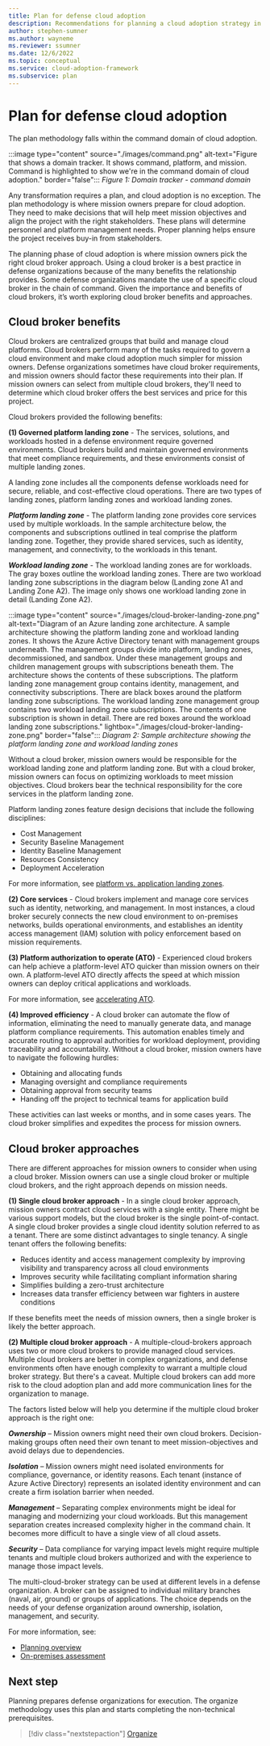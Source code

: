 ```yaml
---
title: Plan for defense cloud adoption
description: Recommendations for planning a cloud adoption strategy in a defense organization
author: stephen-sumner
ms.author: wayneme
ms.reviewer: ssumner
ms.date: 12/6/2022
ms.topic: conceptual
ms.service: cloud-adoption-framework
ms.subservice: plan
---
```

# Plan for defense cloud adoption

The plan methodology falls within the command domain of cloud adoption.

:::image type="content" source="./images/command.png" alt-text="Figure that shows a domain tracker. It shows command, platform, and mission. Command is highlighted to show we're in the command domain of cloud adoption." border="false":::
*Figure 1: Domain tracker - command domain*

Any transformation requires a plan, and cloud adoption is no exception. The plan methodology is where mission owners prepare for cloud adoption. They need to make decisions that will help meet mission objectives and align the project with the right stakeholders. These plans will determine personnel and platform management needs. Proper planning helps ensure the project receives buy-in from stakeholders.

The planning phase of cloud adoption is where mission owners pick the right cloud broker approach. Using a cloud broker is a best practice in defense organizations because of the many benefits the relationship provides. Some defense organizations mandate the use of a specific cloud broker in the chain of command. Given the importance and benefits of cloud brokers, it’s worth exploring cloud broker benefits and approaches.

## Cloud broker benefits

Cloud brokers are centralized groups that build and manage cloud platforms. Cloud brokers perform many of the tasks required to govern a cloud environment and make cloud adoption much simpler for mission owners. Defense organizations sometimes have cloud broker requirements, and mission owners should factor these requirements into their plan. If mission owners can select from multiple cloud brokers, they'll need to determine which cloud broker offers the best services and price for this project.

Cloud brokers provided the following benefits:

**(1) Governed platform landing zone** - The services, solutions, and workloads hosted in a defense environment require governed environments. Cloud brokers build and maintain governed environments that meet compliance requirements, and these environments consist of multiple landing zones.

A landing zone includes all the components defense workloads need for secure, reliable, and cost-effective cloud operations. There are two types of landing zones, platform landing zones and workload landing zones.

***Platform landing zone*** - The platform landing zone provides core services used by multiple workloads. In the sample architecture below, the components and subscriptions outlined in teal comprise the platform landing zone. Together, they provide shared services, such as identity, management, and connectivity, to the workloads in this tenant.

***Workload landing zone*** - The workload landing zones are for workloads. The gray boxes outline the workload landing zones. There are two workload landing zone subscriptions in the diagram below (Landing zone A1 and Landing Zone A2). The image only shows one workload landing zone in detail (Landing Zone A2).

:::image type="content" source="./images/cloud-broker-landing-zone.png" alt-text="Diagram of an Azure landing zone architecture. A sample architecture showing the platform landing zone and workload landing zones. It shows the Azure Active Directory tenant with management groups underneath. The management groups divide into platform, landing zones, decommissioned, and sandbox. Under these management groups and children management groups with subscriptions beneath them. The architecture shows the contents of these subscriptions. The platform landing zone management group contains identity, management, and connectivity subscriptions. There are black boxes around the platform landing zone subscriptions. The workload landing zone management group contains two workload landing zone subscriptions. The contents of one subscription is shown in detail. There are red boxes around the workload landing zone subscriptions." lightbox="./images/cloud-broker-landing-zone.png" border="false":::
*Diagram 2: Sample architecture showing the platform landing zone and workload landing zones*

Without a cloud broker, mission owners would be responsible for the workload landing zone and platform landing zone. But with a cloud broker, mission owners can focus on optimizing workloads to meet mission objectives. Cloud brokers bear the technical responsibility for the core services in the platform landing zone.

Platform landing zones feature design decisions that include the following disciplines:

- Cost Management
- Security Baseline Management
- Identity Baseline Management
- Resources Consistency
- Deployment Acceleration

For more information, see [platform vs. application landing zones](/azure/cloud-adoption-framework/ready/landing-zone/#platform-vs-application-landing-zones).

**(2) Core services** - Cloud brokers implement and manage core services such as identity, networking, and management. In most instances, a cloud broker securely connects the new cloud environment to on-premises networks, builds operational environments, and establishes an identity access management (IAM) solution with policy enforcement based on mission requirements.

**(3) Platform authorization to operate (ATO)** - Experienced cloud brokers can help achieve a platform-level ATO quicker than mission owners on their own. A platform-level ATO directly affects the speed at which mission owners can deploy critical applications and workloads.

For more information, see [accelerating ATO](/azure/azure-government/compliance/documentation-accelerate-compliance).

**(4) Improved efficiency** - A cloud broker can automate the flow of information, eliminating the need to manually generate data, and manage platform compliance requirements. This automation enables timely and accurate routing to approval authorities for workload deployment, providing traceability and accountability. Without a cloud broker, mission owners have to navigate the following hurdles:

- Obtaining and allocating funds
- Managing oversight and compliance requirements
- Obtaining approval from security teams
- Handing off the project to technical teams for application build

These activities can last weeks or months, and in some cases years. The cloud broker simplifies and expedites the process for mission owners.

## Cloud broker approaches

There are different approaches for mission owners to consider when using a cloud broker. Mission owners can use a single cloud broker or multiple cloud brokers, and the right approach depends on mission needs.

**(1) Single cloud broker approach** - In a single cloud broker approach, mission owners contract cloud services with a single entity. There might be various support models, but the cloud broker is the single point-of-contact. A single cloud broker provides a single cloud identity solution referred to as a tenant. There are some distinct advantages to single tenancy. A single tenant offers the following benefits:

- Reduces identity and access management complexity by improving visibility and transparency across all cloud environments
- Improves security while facilitating compliant information sharing
- Simplifies building a zero-trust architecture
- Increases data transfer efficiency between war fighters in austere conditions

If these benefits meet the needs of mission owners, then a single broker is likely the better approach.

**(2) Multiple cloud broker approach** - A multiple-cloud-brokers approach uses two or more cloud brokers to provide managed cloud services. Multiple cloud brokers are better in complex organizations, and defense environments often have enough complexity to warrant a multiple cloud broker strategy. But there's a caveat. Multiple cloud brokers can add more risk to the cloud adoption plan and add more communication lines for the organization to manage.

The factors listed below will help you determine if the multiple cloud broker approach is the right one:

***Ownership*** – Mission owners might need their own cloud brokers. Decision-making groups often need their own tenant to meet mission-objectives and avoid delays due to dependencies.

***Isolation*** – Mission owners might need isolated environments for compliance, governance, or identity reasons. Each tenant (instance of Azure Active Directory) represents an isolated identity environment and can create a firm isolation barrier when needed.

***Management*** – Separating complex environments might be ideal for managing and modernizing your cloud workloads. But this management separation creates increased complexity higher in the command chain. It becomes more difficult to have a single view of all cloud assets.

***Security*** – Data compliance for varying impact levels might require multiple tenants and multiple cloud brokers authorized and with the experience to manage those impact levels.

The multi-cloud-broker strategy can be used at different levels in a defense organization. A broker can be assigned to individual military branches (naval, air, ground) or groups of applications. The choice depends on the needs of your defense organization around ownership, isolation, management, and security.

For more information, see:

- [Planning overview](/azure/cloud-adoption-framework/plan/plan-intro)
- [On-premises assessment](/azure/cloud-adoption-framework/plan/contoso-migration-assessment)

## Next step

Planning prepares defense organizations for execution. The organize methodology uses this plan and starts completing the non-technical prerequisites.

> [!div class="nextstepaction"]
> [Organize](organize.md)
